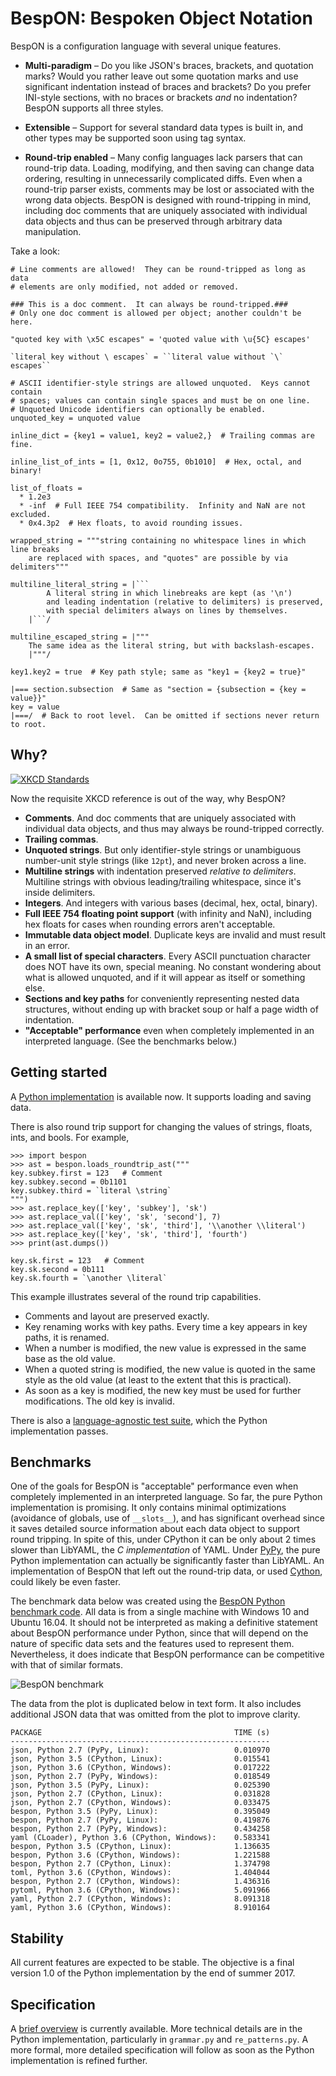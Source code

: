 # BespON:  Bespoken Object Notation


BespON is a configuration language with several unique features.

  * **Multi-paradigm** – Do you like JSON's braces, brackets, and quotation
    marks?  Would you rather leave out some quotation marks and use
    significant indentation instead of braces and brackets?  Do you prefer
    INI-style sections, with no braces or brackets *and* no indentation?
    BespON supports all three styles.

  * **Extensible** – Support for several standard data types is built in,
    and other types may be supported soon using tag syntax.

  * **Round-trip enabled** – Many config languages lack parsers that can
    round-trip data.  Loading, modifying, and then saving can change data
    ordering, resulting in unnecessarily complicated diffs.  Even when a
    round-trip parser exists, comments may be lost or associated with the
    wrong data objects.  BespON is designed with round-tripping in mind,
    including doc comments that are uniquely associated with individual data
    objects and thus can be preserved through arbitrary data manipulation.

Take a look:

```text
# Line comments are allowed!  They can be round-tripped as long as data
# elements are only modified, not added or removed.

### This is a doc comment.  It can always be round-tripped.###
# Only one doc comment is allowed per object; another couldn't be here.

"quoted key with \x5C escapes" = 'quoted value with \u{5C} escapes'

`literal key without \ escapes` = ``literal value without `\` escapes``

# ASCII identifier-style strings are allowed unquoted.  Keys cannot contain
# spaces; values can contain single spaces and must be on one line.
# Unquoted Unicode identifiers can optionally be enabled.
unquoted_key = unquoted value

inline_dict = {key1 = value1, key2 = value2,}  # Trailing commas are fine.

inline_list_of_ints = [1, 0x12, 0o755, 0b1010]  # Hex, octal, and binary!

list_of_floats =
  * 1.2e3
  * -inf  # Full IEEE 754 compatibility.  Infinity and NaN are not excluded.
  * 0x4.3p2  # Hex floats, to avoid rounding issues.

wrapped_string = """string containing no whitespace lines in which line breaks
    are replaced with spaces, and "quotes" are possible by via delimiters"""

multiline_literal_string = |```
        A literal string in which linebreaks are kept (as '\n')
        and leading indentation (relative to delimiters) is preserved,
        with special delimiters always on lines by themselves.
    |```/

multiline_escaped_string = |"""
    The same idea as the literal string, but with backslash-escapes.
    |"""/

key1.key2 = true  # Key path style; same as "key1 = {key2 = true}"

|=== section.subsection  # Same as "section = {subsection = {key = value}}"
key = value
|===/  # Back to root level.  Can be omitted if sections never return to root.
```



## Why?

[![XKCD Standards](https://imgs.xkcd.com/comics/standards.png)](https://xkcd.com/927/)

Now the requisite XKCD reference is out of the way, why BespON?

  * **Comments**.  And doc comments that are uniquely associated with
    individual data objects, and thus may always be round-tripped correctly.
  * **Trailing commas**.
  * **Unquoted strings**.  But only identifier-style strings or unambiguous
    number-unit style strings (like `12pt`), and never broken across a line.
  * **Multiline strings** with indentation preserved *relative to delimiters*.
    Multiline strings with obvious leading/trailing whitespace, since it's
    inside delimiters.
  * **Integers**.  And integers with various bases (decimal, hex, octal,
    binary).
  * **Full IEEE 754 floating point support** (with infinity and NaN),
    including hex floats for cases when rounding errors aren't acceptable.
  * **Immutable data object model**.  Duplicate keys are invalid and must
    result in an error.
  * **A small list of special characters**.  Every ASCII punctuation character
    does NOT have its own, special meaning.  No constant wondering about what
    is allowed unquoted, and if it will appear as itself or something else.
  * **Sections and key paths** for conveniently representing nested data
    structures, without ending up with bracket soup or half a page width of
    indentation.
  * **"Acceptable" performance** even when completely implemented in an
    interpreted language.  (See the benchmarks below.)



## Getting started

A [Python implementation](https://github.com/gpoore/bespon_py) is available
now.  It supports loading and saving data.

There is also round trip support for changing the values of strings, floats,
ints, and bools.  For example,
```
>>> import bespon
>>> ast = bespon.loads_roundtrip_ast("""
key.subkey.first = 123   # Comment
key.subkey.second = 0b1101
key.subkey.third = `literal \string`
""")
>>> ast.replace_key(['key', 'subkey'], 'sk')
>>> ast.replace_val(['key', 'sk', 'second'], 7)
>>> ast.replace_val(['key', 'sk', 'third'], '\\another \\literal')
>>> ast.replace_key(['key', 'sk', 'third'], 'fourth')
>>> print(ast.dumps())

key.sk.first = 123   # Comment
key.sk.second = 0b111
key.sk.fourth = `\another \literal`
```
This example illustrates several of the round trip capabilities.

  * Comments and layout are preserved exactly.
  * Key renaming works with key paths.  Every time a key appears in key paths,
    it is renamed.
  * When a number is modified, the new value is expressed in the same base as
    the old value.
  * When a quoted string is modified, the new value is quoted in the same
    style as the old value (at least to the extent that this is practical).
  * As soon as a key is modified, the new key must be used for further
    modifications.  The old key is invalid.


There is also a
[language-agnostic test suite](https://github.com/bespon/bespon_tests),
which the Python implementation passes.


## Benchmarks

One of the goals for BespON is "acceptable" performance even when completely
implemented in an interpreted language.  So far, the pure Python
implementation is promising.  It only contains minimal optimizations
(avoidance of globals, use of `__slots__`), and has significant overhead
since it saves detailed source information about each data object to support
round tripping.  In spite of this, under CPython it can be only about 2 times
slower than LibYAML, the *C implementation* of YAML.  Under
[PyPy](http://pypy.org/), the pure Python implementation can actually be
significantly faster than LibYAML.  An implementation of BespON that left out
the round-trip data, or used [Cython](http://cython.org/), could likely be
even faster.

The benchmark data below was created using the
[BespON Python benchmark code](https://github.com/bespon/bespon_python_benchmark).
All data is from a single machine with Windows 10 and Ubuntu 16.04.
It should not be interpreted as making a definitive statement about BespON
performance under Python, since that will depend on the nature of specific
data sets and the features used to represent them.  Nevertheless, it does
indicate that BespON performance can be competitive with that of similar
formats.

![BespON benchmark](img/benchmark.png)

The data from the plot is duplicated below in text form.  It also includes
additional JSON data that was omitted from the plot to improve clarity.

```text
PACKAGE                                           TIME (s)
----------------------------------------------------------
json, Python 2.7 (PyPy, Linux):                   0.010970
json, Python 3.5 (CPython, Linux):                0.015541
json, Python 3.6 (CPython, Windows):              0.017222
json, Python 2.7 (PyPy, Windows):                 0.018549
json, Python 3.5 (PyPy, Linux):                   0.025390
json, Python 2.7 (CPython, Linux):                0.031828
json, Python 2.7 (CPython, Windows):              0.033475
bespon, Python 3.5 (PyPy, Linux):                 0.395049
bespon, Python 2.7 (PyPy, Linux):                 0.419876
bespon, Python 2.7 (PyPy, Windows):               0.434258
yaml (CLoader), Python 3.6 (CPython, Windows):    0.583341
bespon, Python 3.5 (CPython, Linux):              1.136635
bespon, Python 3.6 (CPython, Windows):            1.221588
bespon, Python 2.7 (CPython, Linux):              1.374798
toml, Python 3.6 (CPython, Windows):              1.404044
bespon, Python 2.7 (CPython, Windows):            1.436316
pytoml, Python 3.6 (CPython, Windows):            5.091966
yaml, Python 2.7 (CPython, Windows):              8.091318
yaml, Python 3.6 (CPython, Windows):              8.910164
```


## Stability

All current features are expected to be stable.  The objective is a final
version 1.0 of the Python implementation by the end of summer 2017.



## Specification

A [brief overview](spec_overview.md) is currently available.  More
technical details are in the Python implementation, particularly in
`grammar.py` and `re_patterns.py`.  A more formal, more detailed
specification will follow as soon as the Python implementation is refined
further.

